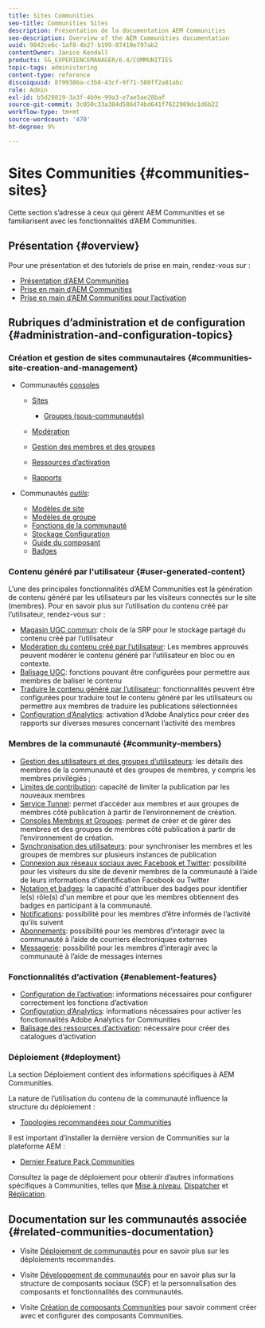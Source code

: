 ```yaml
---
title: Sites Communities
seo-title: Communities Sites
description: Présentation de la documentation AEM Communities
seo-description: Overview of the AEM Communities documentation
uuid: 9842ce6c-1af8-4b27-b199-07410e797ab2
contentOwner: Janice Kendall
products: SG_EXPERIENCEMANAGER/6.4/COMMUNITIES
topic-tags: administering
content-type: reference
discoiquuid: 8799386a-c3b8-43cf-9f71-580ff2a81abc
role: Admin
exl-id: b5d20819-3a3f-4b9e-99a3-e7ae5ae28baf
source-git-commit: 3c050c33a384d586d74bd641f7622989dc1d6b22
workflow-type: tm+mt
source-wordcount: '470'
ht-degree: 9%

---
```


# Sites Communities {#communities-sites}

Cette section s’adresse à ceux qui gèrent AEM Communities et se familiarisent avec les fonctionnalités d’AEM Communities.

## Présentation {#overview}

Pour une présentation et des tutoriels de prise en main, rendez-vous sur :

* [Présentation d’AEM Communities](overview.md)
* [Prise en main d’AEM Communities](getting-started.md)
* [Prise en main d’AEM Communities pour l’activation](getting-started-enablement.md)

## Rubriques d’administration et de configuration {#administration-and-configuration-topics}

### Création et gestion de sites communautaires {#communities-site-creation-and-management}

* Communautés [consoles](consoles.md)

   * [Sites](sites-console.md)

      * [Groupes (sous-communautés)](groups.md)
   * [Modération](moderation.md)
   * [Gestion des membres et des groupes](members.md)
   * [Ressources d’activation](resources.md)
   * [Rapports](reports.md)


* Communautés [*outils*](tools.md):

   * [Modèles de site](sites.md)
   * [Modèles de groupe](tools-groups.md)
   * [Fonctions de la communauté](functions.md)
   * [Stockage  Configuration](srp-config.md)
   * [Guide du composant](components-guide.md)
   * [Badges](badges.md)


### Contenu généré par l&#39;utilisateur {#user-generated-content}

L’une des principales fonctionnalités d’AEM Communities est la génération de contenu généré par les utilisateurs par les visiteurs connectés sur le site (membres). Pour en savoir plus sur l’utilisation du contenu créé par l’utilisateur, rendez-vous sur :

* [Magasin UGC commun](working-with-srp.md): choix de la SRP pour le stockage partagé du contenu créé par l’utilisateur
* [Modération du contenu créé par l’utilisateur](moderate-ugc.md): Les membres approuvés peuvent modérer le contenu généré par l’utilisateur en bloc ou en contexte.
* [Balisage UGC](tag-ugc.md): fonctions pouvant être configurées pour permettre aux membres de baliser le contenu
* [Traduire le contenu généré par l’utilisateur](translate-ugc.md): fonctionnalités peuvent être configurées pour traduire tout le contenu généré par les utilisateurs ou permettre aux membres de traduire les publications sélectionnées
* [Configuration d’Analytics](analytics.md): activation d’Adobe Analytics pour créer des rapports sur diverses mesures concernant l’activité des membres

### Membres de la communauté {#community-members}

* [Gestion des utilisateurs et des groupes d’utilisateurs](users.md): les détails des membres de la communauté et des groupes de membres, y compris les membres privilégiés ;
* [Limites de contribution](limits.md): capacité de limiter la publication par les nouveaux membres
* [Service Tunnel](deploy-communities.md#tunnel-service-on-author): permet d’accéder aux membres et aux groupes de membres côté publication à partir de l’environnement de création.
* [Consoles Membres et Groupes](members.md): permet de créer et de gérer des membres et des groupes de membres côté publication à partir de l’environnement de création.
* [Synchronisation des utilisateurs](sync.md): pour synchroniser les membres et les groupes de membres sur plusieurs instances de publication
* [Connexion aux réseaux sociaux avec Facebook et Twitter](social-login.md): possibilité pour les visiteurs du site de devenir membres de la communauté à l’aide de leurs informations d’identification Facebook ou Twitter
* [Notation et badges](implementing-scoring.md): la capacité d&#39;attribuer des badges pour identifier le(s) rôle(s) d&#39;un membre et pour que les membres obtiennent des badges en participant à la communauté.
* [Notifications](notifications.md): possibilité pour les membres d’être informés de l’activité qu’ils suivent
* [Abonnements](subscriptions.md): possibilité pour les membres d’interagir avec la communauté à l’aide de courriers électroniques externes
* [Messagerie](messaging.md): possibilité pour les membres d’interagir avec la communauté à l’aide de messages internes

### Fonctionnalités d’activation {#enablement-features}

* [Configuration de l’activation](enablement.md): informations nécessaires pour configurer correctement les fonctions d’activation
* [Configuration d’Analytics](analytics.md): informations nécessaires pour activer les fonctionnalités Adobe Analytics for Communities
* [Balisage des ressources d’activation](tag-resources.md): nécessaire pour créer des catalogues d’activation

### Déploiement {#deployment}

La section Déploiement contient des informations spécifiques à AEM Communities.

La nature de l’utilisation du contenu de la communauté influence la structure du déploiement :

* [Topologies recommandées pour Communities](topologies.md)

Il est important d’installer la dernière version de Communities sur la plateforme AEM :

* [Dernier Feature Pack Communities](deploy-communities.md#latestfeaturepack)

Consultez la page de déploiement pour obtenir d’autres informations spécifiques à Communities, telles que [Mise à niveau](upgrade.md), [Dispatcher](dispatcher.md) et [Réplication](deploy-communities.md#replication-agents-on-author).

## Documentation sur les communautés associée {#related-communities-documentation}

* Visite [Déploiement de communautés](deploy-communities.md) pour en savoir plus sur les déploiements recommandés.

* Visite [Développement de communautés](communities.md) pour en savoir plus sur la structure de composants sociaux (SCF) et la personnalisation des composants et fonctionnalités des communautés.

* Visite [Création de composants Communities](author-communities.md) pour savoir comment créer avec et configurer des composants Communities.
